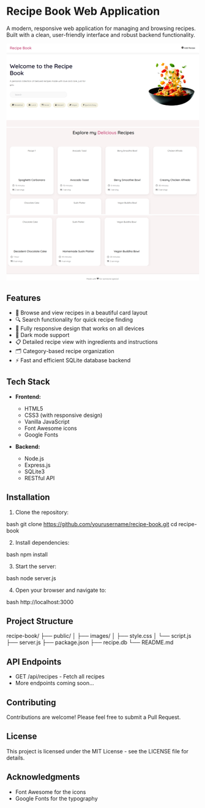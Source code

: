 # Recipe Book Web Application

A modern, responsive web application for managing and browsing recipes. Built with a clean, user-friendly interface and robust backend functionality.

![Recipe Book Screenshot](public/images/preview-1.png)
![Recipe Book Screenshot](public/images/preview-3.png)
![Recipe Book Screenshot](public/images/preview-2.png)

## Features

- 🍳 Browse and view recipes in a beautiful card layout
- 🔍 Search functionality for quick recipe finding
- 📱 Fully responsive design that works on all devices
- 🌙 Dark mode support
- 📋 Detailed recipe view with ingredients and instructions
- 🗂️ Category-based recipe organization
- ⚡ Fast and efficient SQLite database backend

## Tech Stack

- **Frontend:**
  - HTML5
  - CSS3 (with responsive design)
  - Vanilla JavaScript
  - Font Awesome icons
  - Google Fonts

- **Backend:**
  - Node.js
  - Express.js
  - SQLite3
  - RESTful API

## Installation

1. Clone the repository:

bash
git clone https://github.com/yourusername/recipe-book.git
cd recipe-book



2. Install dependencies:

bash
npm install



3. Start the server:

bash
node server.js


4. Open your browser and navigate to:

bash
http://localhost:3000




## Project Structure

recipe-book/
├── public/
│   ├── images/
│   ├── style.css
│   └── script.js
├── server.js
├── package.json
├── recipe.db
└── README.md


## API Endpoints

- GET /api/recipes - Fetch all recipes
- More endpoints coming soon...

## Contributing

Contributions are welcome! Please feel free to submit a Pull Request.

## License

This project is licensed under the MIT License - see the LICENSE file for details.

## Acknowledgments

- Font Awesome for the icons
- Google Fonts for the typography
